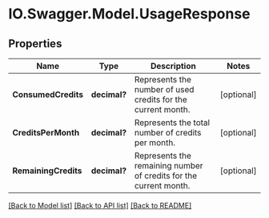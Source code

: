 # IO.Swagger.Model.UsageResponse
## Properties

Name | Type | Description | Notes
------------ | ------------- | ------------- | -------------
**ConsumedCredits** | **decimal?** | Represents the number of used credits for the current month. | [optional] 
**CreditsPerMonth** | **decimal?** | Represents the total number of credits per month. | [optional] 
**RemainingCredits** | **decimal?** | Represents the remaining number of credits for the current month. | [optional] 

[[Back to Model list]](../README.md#documentation-for-models) [[Back to API list]](../README.md#documentation-for-api-endpoints) [[Back to README]](../README.md)

